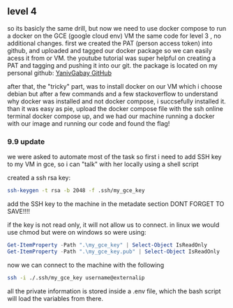 ## level 4

so its basicly the same drill, but now we need to use docker compose to run a docker
on the GCE (google cloud env) VM
the same code for level 3 , no additional changes.
first we created the PAT (person access token) into github, and uploaded and tagged our docker package 
so we can easily acess it from or VM.
the youtube tutorial was super helpful on creating a PAT and tagging and pushing it into our git.
the package is located on my personal github:
[YanivGabay GitHub](https://github.com/YanivGabay?tab=packages)

after that, the "tricky" part, was to install docker on our VM which i choose debian
but after a few commands and a few stackoverflow to understand why docker was installed and not
docker compose, i succsefully installed it.
than it was easy as pie, upload the docker compose file with the ssh online terminal
docker compose up, and we had our machine running a docker with our image and running our code
and found the flag!

### 9.9 update
we were asked to automate most of the task
so first i need to add SSH key to my VM in gce, so i can "talk" with her locally using a shell script

created a ssh rsa key:

```bash
ssh-keygen -t rsa -b 2048 -f .ssh/my_gce_key  
```

add the SSH key to the machine in the metadate section
DONT FORGET TO SAVE!!!!

if the key is not read only, it will not allow us to connect.
in linux we would use chmod but were on windows so were using:

```powershell
Get-ItemProperty -Path ".\my_gce_key" | Select-Object IsReadOnly
Get-ItemProperty -Path ".\my_gce_key.pub" | Select-Object IsReadOnly
```

now we can connect to the machine with the following

```bash
ssh -i ./.ssh/my_gce_key username@externalip
```

all the private information is stored inside a .env file, which the bash script will load the variables from there.

